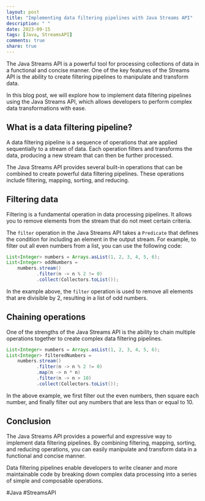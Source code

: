```yaml
---
layout: post
title: "Implementing data filtering pipelines with Java Streams API"
description: " "
date: 2023-09-15
tags: [Java, StreamsAPI]
comments: true
share: true
---
```


The Java Streams API is a powerful tool for processing collections of data in a functional and concise manner. One of the key features of the Streams API is the ability to create filtering pipelines to manipulate and transform data.

In this blog post, we will explore how to implement data filtering pipelines using the Java Streams API, which allows developers to perform complex data transformations with ease.

## What is a data filtering pipeline?

A data filtering pipeline is a sequence of operations that are applied sequentially to a stream of data. Each operation filters and transforms the data, producing a new stream that can then be further processed.

The Java Streams API provides several built-in operations that can be combined to create powerful data filtering pipelines. These operations include filtering, mapping, sorting, and reducing.

## Filtering data

Filtering is a fundamental operation in data processing pipelines. It allows you to remove elements from the stream that do not meet certain criteria.

The `filter` operation in the Java Streams API takes a `Predicate` that defines the condition for including an element in the output stream. For example, to filter out all even numbers from a list, you can use the following code:

```java
List<Integer> numbers = Arrays.asList(1, 2, 3, 4, 5, 6);
List<Integer> oddNumbers = 
    numbers.stream()
           .filter(n -> n % 2 != 0)
           .collect(Collectors.toList());
```

In the example above, the `filter` operation is used to remove all elements that are divisible by 2, resulting in a list of odd numbers.

## Chaining operations

One of the strengths of the Java Streams API is the ability to chain multiple operations together to create complex data filtering pipelines.

```java
List<Integer> numbers = Arrays.asList(1, 2, 3, 4, 5, 6);
List<Integer> filteredNumbers = 
    numbers.stream()
           .filter(n -> n % 2 != 0)
           .map(n -> n * n)
           .filter(n -> n > 10)
           .collect(Collectors.toList());
```

In the above example, we first filter out the even numbers, then square each number, and finally filter out any numbers that are less than or equal to 10.

## Conclusion

The Java Streams API provides a powerful and expressive way to implement data filtering pipelines. By combining filtering, mapping, sorting, and reducing operations, you can easily manipulate and transform data in a functional and concise manner.

Data filtering pipelines enable developers to write cleaner and more maintainable code by breaking down complex data processing into a series of simple and composable operations. 

#Java #StreamsAPI